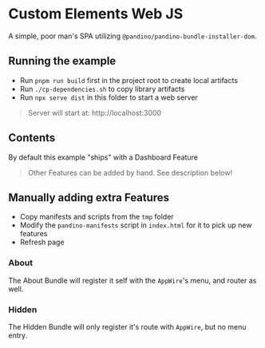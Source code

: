 # Custom Elements Web JS

A simple, poor man's SPA utilizing `@pandino/pandino-bundle-installer-dom`.

## Running the example
- Run `pnpm run build` first in the project root to create local artifacts
- Run `./cp-dependencies.sh` to copy library artifacts
- Run `npx serve dist` in this folder to start a web server

> Server will start at: http://localhost:3000

## Contents
By default this example "ships" with a Dashboard Feature

> Other Features can be added by hand. See description below!

## Manually adding extra Features
- Copy manifests and scripts from the `tmp` folder
- Modify the `pandino-manifests` script in `index.html` for it to pick up new features
- Refresh page

### About
The About Bundle will register it self with the `AppWire`'s menu, and router as well.

### Hidden
The Hidden Bundle will only register it's route with `AppWire`, but no menu entry.
